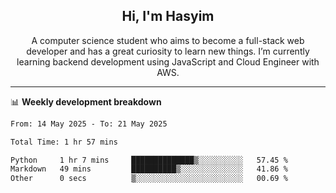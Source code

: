 <h2 align="center">Hi, I'm Hasyim</h2>

<p align="center">A computer science student who aims to become a full-stack web developer and has a great curiosity to learn new things. I’m currently learning backend development using JavaScript and Cloud Engineer with AWS.</p>

---

📊 **Weekly development breakdown**

<!--START_SECTION:waka-->

```txt
From: 14 May 2025 - To: 21 May 2025

Total Time: 1 hr 57 mins

Python     1 hr 7 mins     ██████████████▒░░░░░░░░░░   57.45 %
Markdown   49 mins         ██████████▒░░░░░░░░░░░░░░   41.86 %
Other      0 secs          ▒░░░░░░░░░░░░░░░░░░░░░░░░   00.69 %
```

<!--END_SECTION:waka-->

<!-- - You can reach me on **hasyim11c@gmail.com** -->
